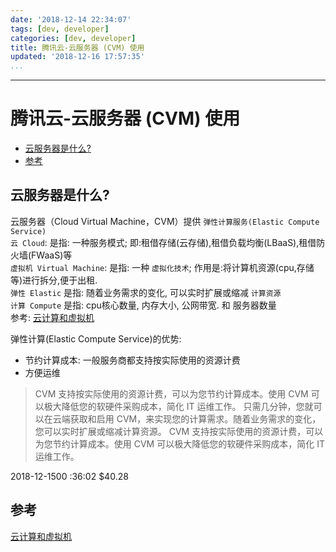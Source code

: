 ```yaml
---
date: '2018-12-14 22:34:07'
tags: [dev, developer]
categories: [dev, developer]
title: 腾讯云-云服务器 (CVM) 使用
updated: '2018-12-16 17:57:35'
...
```

---
# 腾讯云-云服务器 (CVM) 使用

<!-- MarkdownTOC -->

- [云服务器是什么?](#%E4%BA%91%E6%9C%8D%E5%8A%A1%E5%99%A8%E6%98%AF%E4%BB%80%E4%B9%88)
- [参考](#%E5%8F%82%E8%80%83)

<!-- /MarkdownTOC -->

<a id="%E4%BA%91%E6%9C%8D%E5%8A%A1%E5%99%A8%E6%98%AF%E4%BB%80%E4%B9%88"></a>
## 云服务器是什么?
云服务器（Cloud Virtual Machine，CVM）提供 `弹性计算服务(Elastic Compute Service)`  
`云 Cloud`: 是指: 一种服务模式; 即:租借存储(云存储),租借负载均衡(LBaaS),租借防火墙(FWaaS)等  
`虚拟机 Virtual Machine`: 是指: 一种 `虚拟化技术`; 作用是:将计算机资源(cpu,存储等)进行拆分,便于出租.  
`弹性 Elastic` 是指: 随着业务需求的变化, 可以实时扩展或缩减 `计算资源`  
`计算 Compute` 是指: cpu核心数量, 内存大小, 公网带宽. 和 服务器数量  
参考: [云计算和虚拟机][]

弹性计算(Elastic Compute Service)的优势:
-   节约计算成本: 一般服务商都支持按实际使用的资源计费
-   方便运维


> CVM 支持按实际使用的资源计费，可以为您节约计算成本。使用 CVM 可以极大降低您的软硬件采购成本，简化 IT 运维工作。 
> 只需几分钟，您就可以在云端获取和启用 CVM，来实现您的计算需求。随着业务需求的变化，您可以实时扩展或缩减计算资源。 
> CVM 支持按实际使用的资源计费，可以为您节约计算成本。使用 CVM 可以极大降低您的软硬件采购成本，简化 IT 运维工作。 


2018-12-1500 :36:02 $40.28

<a id="%E5%8F%82%E8%80%83"></a>
## 参考
[云计算和虚拟机][]

[云计算和虚拟机]:https://www.zhihu.com/question/61039231/answer/211518028
